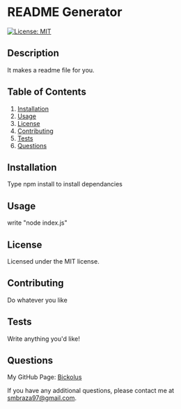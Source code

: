 # README Generator

 [![License: MIT](https://img.shields.io/badge/License-MIT-yellow.svg)](https://opensource.org/licenses/MIT)

## Description

It makes a readme file for you.

## Table of Contents

1. [Installation](#installation)
2. [Usage](#usage)
3. [License](#license)
4. [Contributing](#contributing)
5. [Tests](#tests)
6. [Questions](#questions)

## Installation

Type npm install to install dependancies

## Usage

write "node index.js"

## License

Licensed under the MIT license.

## Contributing

Do whatever you like

## Tests 

Write anything you'd like!

## Questions

My GitHub Page: [Bickolus](https://github.com/Bickolus.org)

If you have any additional questions, please contact me at smbraza97@gmail.com.